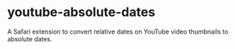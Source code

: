# youtube-absolute-dates
A Safari extension to convert relative dates on YouTube video thumbnails to absolute dates.
